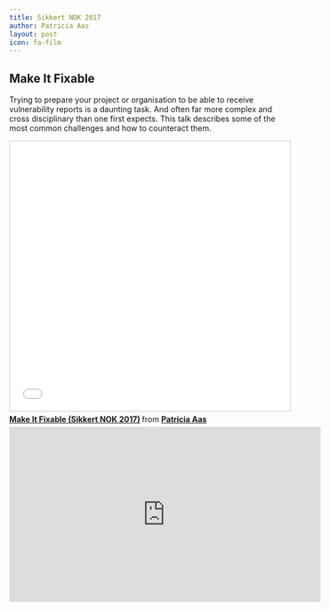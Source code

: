 ```yaml
---
title: Sikkert NOK 2017
author: Patricia Aas
layout: post
icon: fa-film
---
```


<h2>Make It Fixable</h2>

<p>
Trying to prepare your project or organisation to be able to receive vulnerability reports is a daunting task. And often far more complex and cross disciplinary than one first expects. This talk describes some of the most common challenges and how to counteract them.
</p>

<iframe src="//www.slideshare.net/slideshow/embed_code/key/rSoTSKJsnT46dL" width="595" height="485" frameborder="0" marginwidth="0" marginheight="0" scrolling="no" style="border:1px solid #CCC; border-width:1px; margin-bottom:5px; max-width: 100%;" allowfullscreen> </iframe> <div style="margin-bottom:5px"> <strong> <a href="//www.slideshare.net/PatriciaAas/make-it-fixable-sikkert-nok-2017" title="Make It Fixable (Sikkert NOK 2017)" target="_blank">Make It Fixable (Sikkert NOK 2017)</a> </strong> from <strong><a href="https://www.slideshare.net/PatriciaAas" target="_blank">Patricia Aas</a></strong> </div>

<iframe width="560" height="315" src="https://www.youtube-nocookie.com/embed/X-DvBaXs4FY?rel=0&amp;start=3156" frameborder="0" allow="autoplay; encrypted-media" allowfullscreen></iframe>